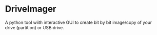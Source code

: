 # DriveImager
A python tool wiith interactive GUI to create bit by bit image/copy of your drive (partition) or USB drive.
